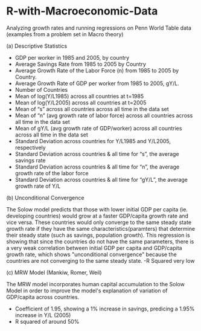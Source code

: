 # R-with-Macroeconomic-Data
Analyzing growth rates and running regressions on Penn World Table data (examples from a problem set in Macro theory)

(a)	Descriptive Statistics

-	GDP per worker in 1985 and 2005, by country
-	Average Savings Rate from 1985 to 2005 by Country
-	Average Growth Rate of the Labor Force (n) from 1985 to 2005 by Country. 
- Average Growth Rate of GDP per worker from 1985 to 2005, gY/L. 
-	Number of Countries
-	Mean of log(Y/L1985) across all countries at t=1985
-	Mean of log(Y/L2005) across all countries at t=2005
-	Mean of “s” across all countries across all time in the data set
-	Mean of “n” (avg growth rate of labor force) across all countries across all time in the data set
-	Mean of gY/L (avg growth rate of GDP/worker) across all countries across all time in the data set 
-	Standard Deviation across countries for Y/L1985 and Y/L2005, respectively
-	Standard Deviation across countries & all time for “s”, the average savings rate
-	Standard Deviation across countries & all time for “n”, the average growth rate of the labor force
-	Standard Deviation across countries & all time for “gY/L”, the average growth rate of Y/L

(b) Unconditional Convergence

The Solow model predicts that those with lower initial GDP per capita (ie. developing countries) would grow at a faster GDP/capita growth rate and vice versa. These countries would only converge to the same steady state growth rate if they have the same characteristics(paramters) that determine their steady state (such as savings, population growth). This regression is showing that since the countries do not have the same parameters, there is a very weak correlation between initial GDP per capita and GDP/capita growth rate, which shows "unconditional convergence" because the countries are not converging to the same steady state.
-R Squared very low

(c) MRW Model (Mankiw, Romer, Weil) 

The MRW model incorporates human capital accumulation to the Solow Model in order to improve the model's explanation of variation of GDP/capita across countries.
- Coefficient of 1.95, showing a 1% increase in savings, predicing a 1.95% increase in Y/L (2005)
- R squared of around 50%



